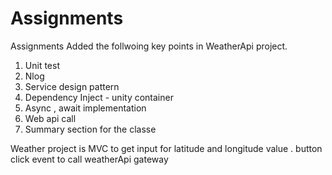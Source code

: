 # Assignments
Assignments
Added the follwoing key points in WeatherApi project. 
1.  Unit test 
2. Nlog
3. Service design pattern
4. Dependency Inject - unity container 
5. Async , await implementation 
6. Web api call 
7. Summary section for the classe 

Weather project is MVC to get input for latitude and longitude value . 
button click event to call weatherApi gateway 
